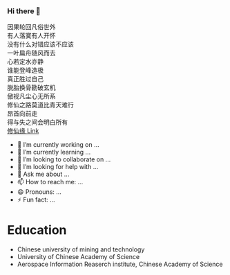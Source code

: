 ### Hi there 👋

因果轮回凡俗世外  
有人落寞有人开怀  
没有什么对错应该不应该  
一叶扁舟随风而去  
心若定水亦静  
谁能登峰造极  
真正胜过自己  
脱胎换骨勘破玄机  
傲视凡尘心无所系  
修仙之路莫道比青天难行  
昂首向前走  
得与失之间会明白所有  
[修仙缘 Link](https://i.y.qq.com/v8/playsong.html?songmid=0011To691GaQrZ&CPUV=94&channelId=10048846&ADTAG=baiduald&keep_cid=1)

- 🔭 I’m currently working on ...
- 🌱 I’m currently learning ...
- 👯 I’m looking to collaborate on ...
- 🤔 I’m looking for help with ...
- 💬 Ask me about ...
- 📫 How to reach me: ...
- 😄 Pronouns: ...
- ⚡ Fun fact: ...

# Education

- Chinese university of mining and technology 
- University of Chinese Academy of Science 
- Aerospace Information Reaserch institute, Chinese Academy of Science

<!--
**XavierMFC/XavierMFC** is a ✨ _special_ ✨ repository because its `README.md` (this file) appears on your GitHub profile.
Here are some ideas to get you started:
- 🔭 I’m currently working on ...
- 🌱 I’m currently learning ...
- 👯 I’m looking to collaborate on ...
- 🤔 I’m looking for help with ...
- 💬 Ask me about ...
- 📫 How to reach me: ...
- 😄 Pronouns: ...
- ⚡ Fun fact: ...
-->
